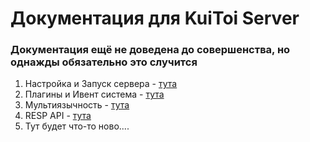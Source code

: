 # Документация для KuiToi Server

### Документация ещё не доведена до совершенства, но однажды обязательно это случится

1. Настройка и Запуск сервера - [тута](./setup)
2. Плагины и Ивент система - [тута](./plugins)
3. Мультиязычность - [тута](./multilanguage)
4. RESP API - [тута](./web)
5. Тут будет что-то ново....
